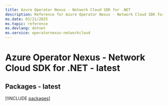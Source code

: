 ```yaml
---
title: Azure Operator Nexus - Network Cloud SDK for .NET
description: Reference for Azure Operator Nexus - Network Cloud SDK for .NET
ms.date: 03/21/2025
ms.topic: reference
ms.devlang: dotnet
ms.service: operatornexus-networkcloud
---
```

# Azure Operator Nexus - Network Cloud SDK for .NET - latest
## Packages - latest
[!INCLUDE [packages](operator-nexus---network-cloud-index.md)]